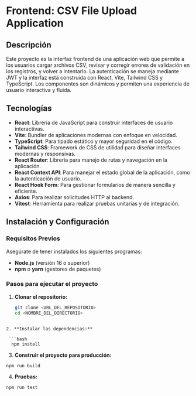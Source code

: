 # Frontend: CSV File Upload Application

## Descripción

Este proyecto es la interfaz frontend de una aplicación web que permite a los usuarios cargar archivos CSV, revisar y corregir errores de validación en los registros, y volver a intentarlo. La autenticación se maneja mediante JWT y la interfaz está construida con React, Vite, Tailwind CSS y TypeScript. Los componentes son dinámicos y permiten una experiencia de usuario interactiva y fluida.

## Tecnologías

- **React**: Librería de JavaScript para construir interfaces de usuario interactivas.
- **Vite**: Bundler de aplicaciones modernas con enfoque en velocidad.
- **TypeScript**: Para tipado estático y mayor seguridad en el código.
- **Tailwind CSS**: Framework de CSS de utilidad para diseñar interfaces modernas y responsivas.
- **React Router**: Librería para manejo de rutas y navegación en la aplicación.
- **React Context API**: Para manejar el estado global de la aplicación, como la autenticación de usuario.
- **React Hook Form**: Para gestionar formularios de manera sencilla y eficiente.
- **Axios**: Para realizar solicitudes HTTP al backend.
- **Vitest**: Herramienta para realizar pruebas unitarias y de integración.

## Instalación y Configuración

### Requisitos Previos

Asegúrate de tener instalados los siguientes programas:

- **Node.js** (versión 16 o superior)
- **npm** o **yarn** (gestores de paquetes)

### Pasos para ejecutar el proyecto

1. **Clonar el repositorio:**

   ```bash
   git clone <URL_DEL_REPOSITORIO>
   cd <NOMBRE_DEL_DIRECTORIO>
  ```

2. **Instalar las dependencias:**

   ```bash
    npm install
  ```

3. **Construir el proyecto para producción:**

  ```bash
  npm run build
  ```

4. **Pruebas:**

  ```bash
  npm run test
  ```
